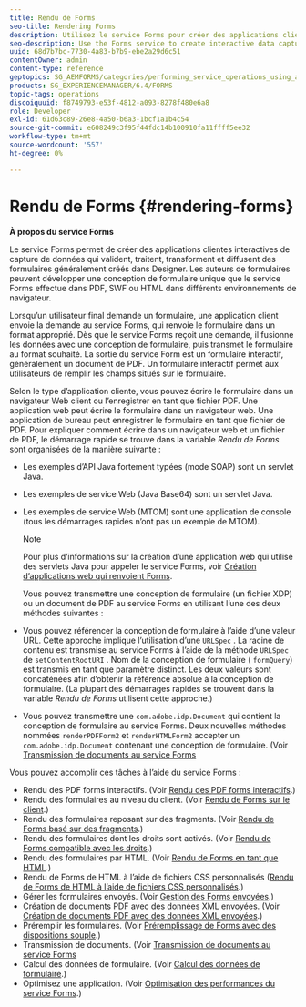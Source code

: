 ```yaml
---
title: Rendu de Forms
seo-title: Rendering Forms
description: Utilisez le service Forms pour créer des applications clientes interactives de capture de données qui valident, traitent, transforment et diffusent des formulaires généralement créés dans Designer. Les auteurs de formulaires peuvent développer une conception de formulaire unique que le service Forms effectue dans PDF, SWF ou HTML dans différents environnements de navigateur.
seo-description: Use the Forms service to create interactive data capture client applications that validate, process, transform, and deliver forms typically created in Designer. Form authors can develop a single form design that the Forms service renders in PDF, SWF, or HTML in various browser environments.
uuid: 68d7b7bc-7730-4a83-b7b9-ebe2a29d6c51
contentOwner: admin
content-type: reference
geptopics: SG_AEMFORMS/categories/performing_service_operations_using_apis
products: SG_EXPERIENCEMANAGER/6.4/FORMS
topic-tags: operations
discoiquuid: f8749793-e53f-4812-a093-8278f480e6a8
role: Developer
exl-id: 61d63c89-26e8-4a50-b6a3-1bcf1a1b4c54
source-git-commit: e608249c3f95f44fdc14b100910fa11ffff5ee32
workflow-type: tm+mt
source-wordcount: '557'
ht-degree: 0%

---
```


# Rendu de Forms {#rendering-forms}

**À propos du service Forms**

Le service Forms permet de créer des applications clientes interactives de capture de données qui valident, traitent, transforment et diffusent des formulaires généralement créés dans Designer. Les auteurs de formulaires peuvent développer une conception de formulaire unique que le service Forms effectue dans PDF, SWF ou HTML dans différents environnements de navigateur.

Lorsqu’un utilisateur final demande un formulaire, une application client envoie la demande au service Forms, qui renvoie le formulaire dans un format approprié. Dès que le service Forms reçoit une demande, il fusionne les données avec une conception de formulaire, puis transmet le formulaire au format souhaité. La sortie du service Form est un formulaire interactif, généralement un document de PDF. Un formulaire interactif permet aux utilisateurs de remplir les champs situés sur le formulaire.

Selon le type d’application cliente, vous pouvez écrire le formulaire dans un navigateur Web client ou l’enregistrer en tant que fichier PDF. Une application web peut écrire le formulaire dans un navigateur web. Une application de bureau peut enregistrer le formulaire en tant que fichier de PDF. Pour expliquer comment écrire dans un navigateur web et un fichier de PDF, le démarrage rapide se trouve dans la variable *Rendu de Forms* sont organisées de la manière suivante :

* Les exemples d’API Java fortement typées (mode SOAP) sont un servlet Java.
* Les exemples de service Web (Java Base64) sont un servlet Java.
* Les exemples de service Web (MTOM) sont une application de console (tous les démarrages rapides n’ont pas un exemple de MTOM).

   >[!NOTE]
   >
   >Pour plus d’informations sur la création d’une application web qui utilise des servlets Java pour appeler le service Forms, voir [Création d’applications web qui renvoient Forms](/help/forms/developing/creating-web-applications-renders-forms.md).

   Vous pouvez transmettre une conception de formulaire (un fichier XDP) ou un document de PDF au service Forms en utilisant l’une des deux méthodes suivantes :

* Vous pouvez référencer la conception de formulaire à l’aide d’une valeur URL. Cette approche implique l’utilisation d’une `URLSpec` . La racine de contenu est transmise au service Forms à l’aide de la méthode `URLSpec` de `setContentRootURI` . Nom de la conception de formulaire ( `formQuery`) est transmis en tant que paramètre distinct. Les deux valeurs sont concaténées afin d’obtenir la référence absolue à la conception de formulaire. (La plupart des démarrages rapides se trouvent dans la variable *Rendu de Forms* utilisent cette approche.)
* Vous pouvez transmettre une `com.adobe.idp.Document` qui contient la conception de formulaire au service Forms. Deux nouvelles méthodes nommées `renderPDFForm2` et `renderHTMLForm2` accepter un `com.adobe.idp.Document` contenant une conception de formulaire. (Voir [Transmission de documents au service Forms](/help/forms/developing/passing-documents-forms-service.md)

Vous pouvez accomplir ces tâches à l’aide du service Forms :

* Rendu des PDF forms interactifs. (Voir [Rendu des PDF forms interactifs](/help/forms/developing/rendering-interactive-pdf-forms.md).)
* Rendu des formulaires au niveau du client. (Voir [Rendu de Forms sur le client](/help/forms/developing/rendering-forms-client.md).)
* Rendu des formulaires reposant sur des fragments. (Voir [Rendu de Forms basé sur des fragments](/help/forms/developing/rendering-forms-based-fragments.md).)
* Rendu des formulaires dont les droits sont activés. (Voir [Rendu de Forms compatible avec les droits](/help/forms/developing/rendering-rights-enabled-forms.md).)
* Rendu des formulaires par HTML. (Voir [Rendu de Forms en tant que HTML](/help/forms/developing/rendering-forms-html.md).)
* Rendu de Forms de HTML à l’aide de fichiers CSS personnalisés ([Rendu de Forms de HTML à l’aide de fichiers CSS personnalisés](/help/forms/developing/rendering-html-forms-using-custom.md).)
* Gérer les formulaires envoyés. (Voir [Gestion des Forms envoyées](/help/forms/developing/handling-submitted-forms.md).)
* Création de documents PDF avec des données XML envoyées. (Voir [Création de documents PDF avec des données XML envoyées](/help/forms/developing/creating-pdf-documents-submitted-xml.md).)
* Préremplir les formulaires. (Voir [Préremplissage de Forms avec des dispositions souple](/help/forms/developing/prepopulating-forms-flowable-layouts.md).)
* Transmission de documents. (Voir [Transmission de documents au service Forms](/help/forms/developing/passing-documents-forms-service.md)
* Calcul des données de formulaire. (Voir [Calcul des données de formulaire](/help/forms/developing/calculating-form-data.md).)
* Optimisez une application. (Voir [Optimisation des performances du service Forms](/help/forms/developing/optimizing-performance-forms-service.md).)

